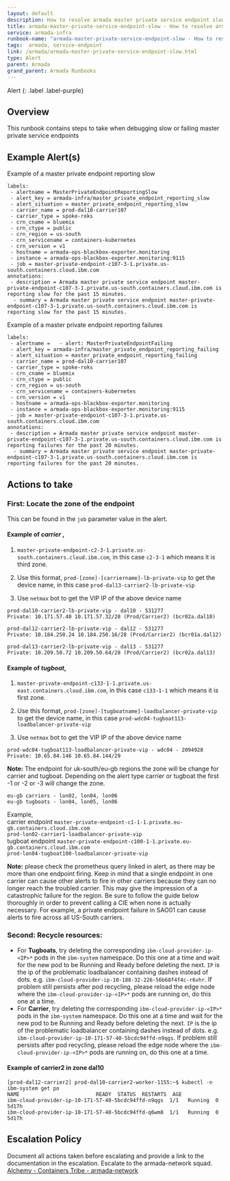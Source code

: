 ```yaml
---
layout: default
description: How to resolve armada master private service endpoint slow or failing alerts
title: armada-master-private-service-endpoint-slow - How to resolve armada master private service endpoint slow or failing alerts
service: armada-infra
runbook-name: "armada-master-private-service-endpoint-slow - How to resolve armada master private service endpoint slow or failing alerts"
tags:  armada, service-endpoint
link: /armada/armada-master-private-service-endpoint-slow.html
type: Alert
parent: Armada
grand_parent: Armada Runbooks
---
```


Alert
{: .label .label-purple}

## Overview
This runbook contains steps to take when debugging slow or failing master private service endpoints
## Example Alert(s)
Example of a master private endpoint reporting slow
~~~~
labels:
 - alertname = MasterPrivateEndpointReportingSlow
 - alert_key = armada-infra/master_private_endpoint_reporting_slow
 - alert_situation = master_private_endpoint_reporting_slow
 - carrier_name = prod-dal10-carrier107
 - carrier_type = spoke-roks
 - crn_cname = bluemix
 - crn_ctype = public
 - crn_region = us-south
 - crn_servicename = containers-kubernetes
 - crn_version = v1
 - hostname = armada-ops-blackbox-exporter.monitoring
 - instance = armada-ops-blackbox-exporter.monitoring:9115
 - job = master-private-endpoint-c107-3-1.private.us-south.containers.cloud.ibm.com
annotations:
 - description = Armada master private service endpoint master-private-endpoint-c107-3-1.private.us-south.containers.cloud.ibm.com is reporting slow for the past 15 minutes.
  - summary = Armada master private service endpoint master-private-endpoint-c107-3-1.private.us-south.containers.cloud.ibm.com is reporting slow for the past 15 minutes.
~~~~
Example of a master private endpoint reporting failures
~~~
labels:
 - alertname =   - alert: MasterPrivateEndpointFailing
 - alert_key = armada-infra/master_private_endpoint_reporting_failing
 - alert_situation = master_private_endpoint_reporting_failing
 - carrier_name = prod-dal10-carrier107
 - carrier_type = spoke-roks
 - crn_cname = bluemix
 - crn_ctype = public
 - crn_region = us-south
 - crn_servicename = containers-kubernetes
 - crn_version = v1
 - hostname = armada-ops-blackbox-exporter.monitoring
 - instance = armada-ops-blackbox-exporter.monitoring:9115
 - job = master-private-endpoint-c107-3-1.private.us-south.containers.cloud.ibm.com
annotations:
 - description = Armada master private service endpoint master-private-endpoint-c107-3-1.private.us-south.containers.cloud.ibm.com is reporting failures for the past 20 minutes.
  - summary = Armada master private service endpoint master-private-endpoint-c107-3-1.private.us-south.containers.cloud.ibm.com is reporting failures for the past 20 minutes.
~~~


## Actions to take
   
### First: Locate the zone of the endpoint
This can be found in the `job` parameter value in the alert.

#### Example of *carrier* ,
1. `master-private-endpoint-c2-3-1.private.us-south.containers.cloud.ibm.com`, in this case `c2-3-1` which means it is third zone.

2. Use this format, `prod-[zone]-[carriername]-lb-private-vip` to get the device name, in this case `prod-dal13-carrier2-lb-private-vip`

3. Use `netmax` bot to get the VIP IP of the above device name

~~~
prod-dal10-carrier2-lb-private-vip - dal10 - 531277
Private: 10.171.57.40 10.171.57.32/28 (Prod/Carrier2) (bcr02a.dal10)

prod-dal12-carrier2-lb-private-vip - dal12 - 531277
Private: 10.184.250.24 10.184.250.16/28 (Prod/Carrier2) (bcr01a.dal12)

prod-dal13-carrier2-lb-private-vip - dal13 - 531277
Private: 10.209.50.72 10.209.50.64/28 (Prod/Carrier2) (bcr02a.dal13)
~~~

#### Example of *tugboat*,
1. `master-private-endpoint-c133-1-1.private.us-east.containers.cloud.ibm.com`, in this case `c133-1-1` which means it is first zone.

2. Use this format, `prod-[zone]-[tugboatname]-loadbalancer-private-vip` to get the device name, in this case `prod-wdc04-tugboat113-loadbalancer-private-vip`

3. Use `netmax` bot to get the VIP IP of the above device name

~~~
prod-wdc04-tugboat113-loadbalancer-private-vip - wdc04 - 2094928
Private: 10.65.84.146 10.65.84.144/29
~~~

 **Note:** The endpoint  for uk-south/eu-gb regions the zone will be change for carrier and tugboat. Depending on the alert type carrier or tugboat the first -1 or -2 or -3 will change the zone.
   ```
   eu-gb carriers - lon02, lon04, lon06
   eu-gb tugboats - lon04, lon05, lon06
   ```
   Example,\
   carrier endpoint `master-private-endpoint-c1-1-1.private.eu-gb.containers.cloud.ibm.com`\
   `prod-lon02-carrier1-loadbalancer-private-vip`\
   tugboat endpoint `master-private-endpoint-c100-1-1.private.eu-gb.containers.cloud.ibm.com`\
   `prod-lon04-tugboat100-loadbalancer-private-vip`


   **Note:** please check the prometheus query linked in alert, as there may be more than one endpoint firing.  Keep in mind that a single endpoint in one carrier can cause other alerts to fire in other carriers because they can no longer reach the troubled carrier.  This may give the impression of a catastrophic failure for the region.  Be sure to follow the guide below thoroughly in order to prevent calling a CIE when none is actually necessary.  For example, a private endpoint failure in SAO01 can cause alerts to fire across all US-South carriers.

### Second: Recycle resources:
   - For **Tugboats**, try deleting the corresponding `ibm-cloud-provider-ip-<IP>*` pods in the `ibm-system` namespace. Do this one at a time and wait for the new pod to be Running and Ready before deleting the next. `IP` is the ip of the problematic loadbalancer containing dashes instead of dots. e.g. `ibm-cloud-provider-ip-10-188-32-226-56b68f4f4c-r6vhr`. If problem still persists after pod recycling, please reload the edge node where the `ibm-cloud-provider-ip-<IP>*` pods are running on, do this one at a time.
   - For **Carrier**, try deleting the corresponding `ibm-cloud-provider-ip-<IP>*` pods in the `ibm-system` namespace. Do this one at a time and wait for the new pod to be Running and Ready before deleting the next. `IP` is the ip of the problematic loadbalancer containing dashes instead of dots. e.g. `ibm-cloud-provider-ip-10-171-57-40-5bcdc94ffd-n9qgs`. If problem still persists after pod recycling, please reload the edge node where the `ibm-cloud-provider-ip-<IP>*` pods are running on, do this one at a time.

#### Example of carrier2 in zone dal10 
~~~
[prod-dal12-carrier2] prod-dal10-carrier2-worker-1155:~$ kubectl -n ibm-system get po
NAME                         READY  STATUS  RESTARTS  AGE
ibm-cloud-provider-ip-10-171-57-40-5bcdc94ffd-n9qgs  1/1   Running  0     5d17h
ibm-cloud-provider-ip-10-171-57-40-5bcdc94ffd-q6wm8  1/1   Running  0     5d17h
~~~


## Escalation Policy
Document all actions taken before escalating and provide a link to the documentation in the escalation. Escalate to the armada-network squad. [Alchemy - Containers Tribe - armada-network](https://ibm.pagerduty.com/service-directory/P2L36TN)

